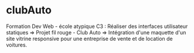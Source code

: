 # clubAuto

Formation Dev Web - école atypique C3 : Réaliser des interfaces utilisateur statiques
  => Projet fil rouge - Club Auto
    => Intégration d'une maquette d'un site vitrine responsive pour une entreprise de vente et de location de voitures.
